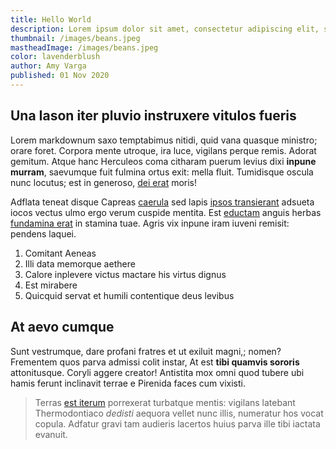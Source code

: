 ```yaml
---
title: Hello World
description: Lorem ipsum dolor sit amet, consectetur adipiscing elit, sed do eiusmod tempor incididunt ut labore et dolore magna aliqua
thumbnail: /images/beans.jpeg
mastheadImage: /images/beans.jpeg
color: lavenderblush
author: Amy Varga
published: 01 Nov 2020
---
```


## Una Iason iter pluvio instruxere vitulos fueris

Lorem markdownum saxo temptabimus nitidi, quid vana quasque ministro; orare
foret. Corpora mente utroque, ira luce, vigilans perque remis. Adorat gemitum.
Atque hanc Herculeos coma citharam puerum levius dixi **inpune murram**,
saevumque fuit fulmina ortus exit: mella fluit. Tumidisque oscula nunc locutus;
est in generoso, [dei erat](http://cruore-passu.net/deditnomen.aspx) moris!

Adflata teneat disque Capreas [caerula](http://vivacem.org/naides-colorem) sed
lapis [ipsos transierant](http://huc.net/silvas) adsueta iocos vectus ulmo ergo
verum cuspide mentita. Est [eductam](http://nec.io/) anguis herbas [fundamina
erat](http://www.victima.com/pectorauna) in stamina tuae. Agris vix inpune iram
iuveni remisit: pendens laquei.

1. Comitant Aeneas
2. Illi data memorque aethere
3. Calore inplevere victus mactare his virtus dignus
4. Est mirabere
5. Quicquid servat et humili contentique deus levibus

## At aevo cumque

Sunt vestrumque, dare profani fratres et ut exiluit magni,; nomen? Frementem
quos parva admissi colit instar, At est **tibi quamvis sororis** attonitusque.
Coryli aggere creator! Antistita mox omni quod tubere ubi hamis ferunt
inclinavit terrae e Pirenida faces cum vixisti.

> Terras [est iterum](http://dextra.com/aere-erat) porrexerat turbatque mentis:
> vigilans latebant Thermodontiaco _dedisti_ aequora vellet nunc illis,
> numeratur hos vocat copula. Adfatur gravi tam audieris lacertos huius parva
> ille tibi iactata evanuit.
